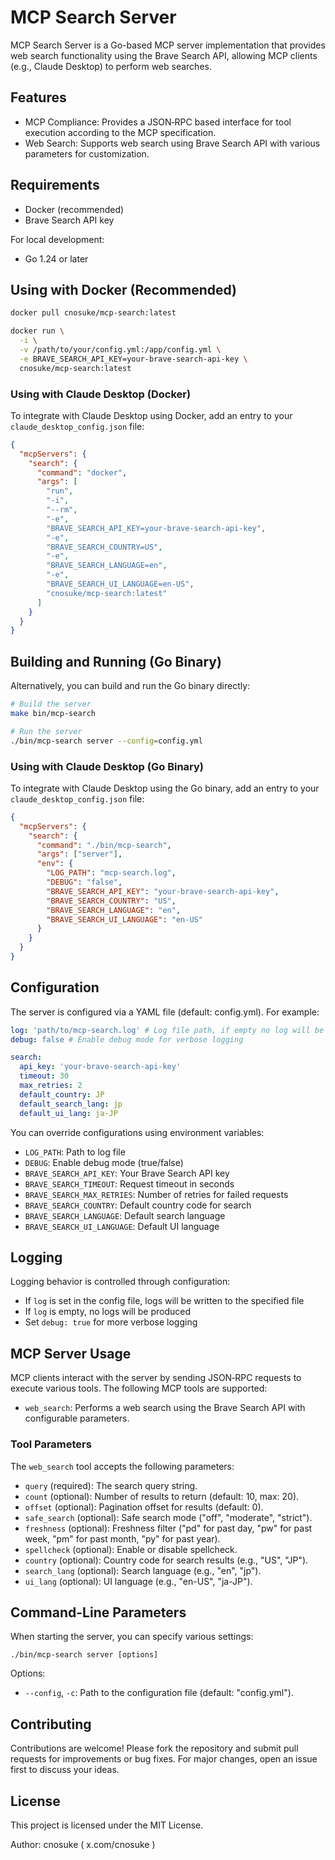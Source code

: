 # MCP Search Server

MCP Search Server is a Go-based MCP server implementation that provides web search functionality using the Brave Search API, allowing MCP clients (e.g., Claude Desktop) to perform web searches.

## Features

- MCP Compliance: Provides a JSON‐RPC based interface for tool execution according to the MCP specification.
- Web Search: Supports web search using Brave Search API with various parameters for customization.

## Requirements

- Docker (recommended)
- Brave Search API key

For local development:

- Go 1.24 or later

## Using with Docker (Recommended)

```bash
docker pull cnosuke/mcp-search:latest

docker run \
  -i \
  -v /path/to/your/config.yml:/app/config.yml \
  -e BRAVE_SEARCH_API_KEY=your-brave-search-api-key \
  cnosuke/mcp-search:latest
```

### Using with Claude Desktop (Docker)

To integrate with Claude Desktop using Docker, add an entry to your `claude_desktop_config.json` file:

```json
{
  "mcpServers": {
    "search": {
      "command": "docker",
      "args": [
        "run",
        "-i",
        "--rm",
        "-e",
        "BRAVE_SEARCH_API_KEY=your-brave-search-api-key",
        "-e",
        "BRAVE_SEARCH_COUNTRY=US",
        "-e",
        "BRAVE_SEARCH_LANGUAGE=en",
        "-e",
        "BRAVE_SEARCH_UI_LANGUAGE=en-US",
        "cnosuke/mcp-search:latest"
      ]
    }
  }
}
```

## Building and Running (Go Binary)

Alternatively, you can build and run the Go binary directly:

```bash
# Build the server
make bin/mcp-search

# Run the server
./bin/mcp-search server --config=config.yml
```

### Using with Claude Desktop (Go Binary)

To integrate with Claude Desktop using the Go binary, add an entry to your `claude_desktop_config.json` file:

```json
{
  "mcpServers": {
    "search": {
      "command": "./bin/mcp-search",
      "args": ["server"],
      "env": {
        "LOG_PATH": "mcp-search.log",
        "DEBUG": "false",
        "BRAVE_SEARCH_API_KEY": "your-brave-search-api-key",
        "BRAVE_SEARCH_COUNTRY": "US",
        "BRAVE_SEARCH_LANGUAGE": "en",
        "BRAVE_SEARCH_UI_LANGUAGE": "en-US"
      }
    }
  }
}
```

## Configuration

The server is configured via a YAML file (default: config.yml). For example:

```yaml
log: 'path/to/mcp-search.log' # Log file path, if empty no log will be produced
debug: false # Enable debug mode for verbose logging

search:
  api_key: 'your-brave-search-api-key'
  timeout: 30
  max_retries: 2
  default_country: JP
  default_search_lang: jp
  default_ui_lang: ja-JP
```

You can override configurations using environment variables:

- `LOG_PATH`: Path to log file
- `DEBUG`: Enable debug mode (true/false)
- `BRAVE_SEARCH_API_KEY`: Your Brave Search API key
- `BRAVE_SEARCH_TIMEOUT`: Request timeout in seconds
- `BRAVE_SEARCH_MAX_RETRIES`: Number of retries for failed requests
- `BRAVE_SEARCH_COUNTRY`: Default country code for search
- `BRAVE_SEARCH_LANGUAGE`: Default search language
- `BRAVE_SEARCH_UI_LANGUAGE`: Default UI language

## Logging

Logging behavior is controlled through configuration:

- If `log` is set in the config file, logs will be written to the specified file
- If `log` is empty, no logs will be produced
- Set `debug: true` for more verbose logging

## MCP Server Usage

MCP clients interact with the server by sending JSON‐RPC requests to execute various tools. The following MCP tools are supported:

- `web_search`: Performs a web search using the Brave Search API with configurable parameters.

### Tool Parameters

The `web_search` tool accepts the following parameters:

- `query` (required): The search query string.
- `count` (optional): Number of results to return (default: 10, max: 20).
- `offset` (optional): Pagination offset for results (default: 0).
- `safe_search` (optional): Safe search mode ("off", "moderate", "strict").
- `freshness` (optional): Freshness filter ("pd" for past day, "pw" for past week, "pm" for past month, "py" for past year).
- `spellcheck` (optional): Enable or disable spellcheck.
- `country` (optional): Country code for search results (e.g., "US", "JP").
- `search_lang` (optional): Search language (e.g., "en", "jp").
- `ui_lang` (optional): UI language (e.g., "en-US", "ja-JP").

## Command-Line Parameters

When starting the server, you can specify various settings:

```
./bin/mcp-search server [options]
```

Options:

- `--config`, `-c`: Path to the configuration file (default: "config.yml").

## Contributing

Contributions are welcome! Please fork the repository and submit pull requests for improvements or bug fixes. For major changes, open an issue first to discuss your ideas.

## License

This project is licensed under the MIT License.

Author: cnosuke ( x.com/cnosuke )
